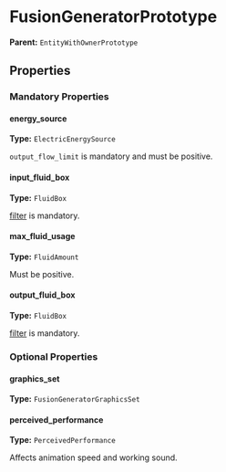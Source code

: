# FusionGeneratorPrototype



**Parent:** `EntityWithOwnerPrototype`

## Properties

### Mandatory Properties

#### energy_source

**Type:** `ElectricEnergySource`

`output_flow_limit` is mandatory and must be positive.

#### input_fluid_box

**Type:** `FluidBox`

[filter](prototype:FluidBox::filter) is mandatory.

#### max_fluid_usage

**Type:** `FluidAmount`

Must be positive.

#### output_fluid_box

**Type:** `FluidBox`

[filter](prototype:FluidBox::filter) is mandatory.

### Optional Properties

#### graphics_set

**Type:** `FusionGeneratorGraphicsSet`



#### perceived_performance

**Type:** `PerceivedPerformance`

Affects animation speed and working sound.

